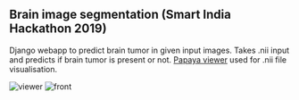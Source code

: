 ## Brain image segmentation (Smart India Hackathon 2019) 

Django webapp to predict brain tumor in given input images. Takes .nii input and predicts if brain tumor is present or not.
[Papaya viewer](https://github.com/rii-mango/Papaya) used for .nii file visualisation.

![viewer](https://github.com/abhi40308/sih/images/image1.png)
![front](https://github.com/abhi40308/sih/images/image2.png)
